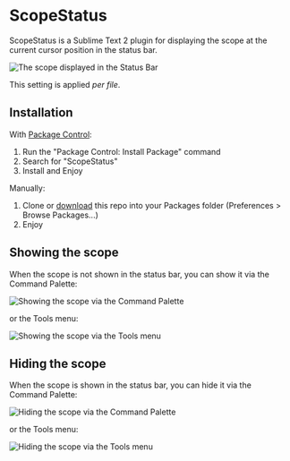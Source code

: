 # ScopeStatus

ScopeStatus is a Sublime Text 2 plugin for displaying the scope at the current cursor position in the status bar.

![The scope displayed in the Status Bar](https://raw.github.com/willurd/ScopeStatus/master/screens/scope-in-status-bar.png)

This setting is applied *per file*.

## Installation

With [Package Control](http://wbond.net/sublime_packages/package_control):

1. Run the "Package Control: Install Package" command
2. Search for "ScopeStatus"
3. Install and Enjoy

Manually:

1. Clone or [download](https://github.com/willurd/ScopeStatus/zipball/master) this repo into your Packages folder (Preferences > Browse Packages...)
2. Enjoy

## Showing the scope

When the scope is not shown in the status bar, you can show it via the Command Palette:

![Showing the scope via the Command Palette](https://raw.github.com/willurd/ScopeStatus/master/screens/show-command-palette.png)

or the Tools menu:

![Showing the scope via the Tools menu](https://raw.github.com/willurd/ScopeStatus/master/screens/show-tools-menu.png)

## Hiding the scope

When the scope is shown in the status bar, you can hide it via the Command Palette:

![Hiding the scope via the Command Palette](https://raw.github.com/willurd/ScopeStatus/master/screens/hide-command-palette.png)

or the Tools menu:

![Hiding the scope via the Tools menu](https://raw.github.com/willurd/ScopeStatus/master/screens/hide-tools-menu.png)
